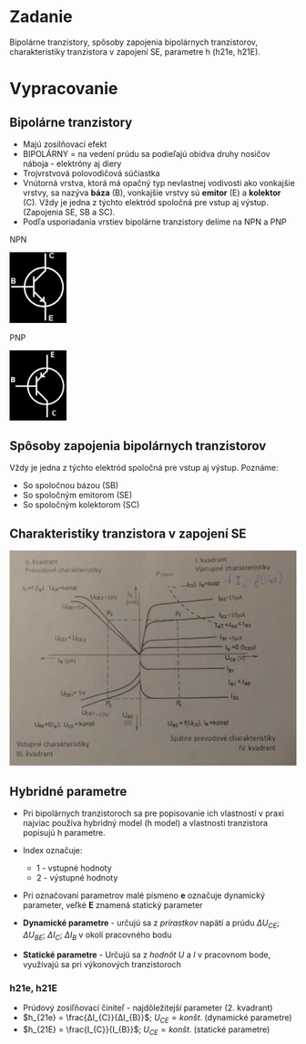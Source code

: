 # Zadanie

Bipolárne tranzistory, spôsoby zapojenia bipolárnych tranzistorov, charakteristiky tranzistora v zapojení SE, parametre h (h21e, h21E).

# Vypracovanie

## Bipolárne tranzistory

- Majú zosilňovací efekt
- BIPOLÁRNY = na vedení prúdu sa podieľajú obidva druhy nosičov náboja - elektróny aj diery
- Trojvrstvová polovodičová súčiastka
- Vnútorná vrstva, ktorá má opačný typ nevlastnej vodivosti ako vonkajšie vrstvy, sa nazýva **báza** (B), vonkajšie vrstvy sú **emitor** (E) a **kolektor** (C). Vždy je jedna z týchto elektród spoločná pre vstup aj výstup. (Zapojenia SE, SB a SC).
- Podľa usporiadania vrstiev bipolárne tranzistory delíme na NPN a PNP

NPN

<img src="npn.png" alt="npn" width="100"/>

PNP

<img src="pnp.png" alt="pnp" width="100"/>

## Spôsoby zapojenia bipolárnych tranzistorov
Vždy je jedna z týchto elektród spoločná pre vstup aj výstup. Poznáme:
- So spoločnou bázou (SB)
- So spoločným emitorom (SE)
- So spoločným kolektorom (SC)

## Charakteristiky tranzistora v zapojení SE

![va](va.jpg)

## Hybridné parametre

- Pri bipolárnych tranzistoroch sa pre popisovanie ich vlastností v praxi najviac používa hybridný model (h model) a vlastnosti tranzistora popisujú h parametre.
- Index označuje:
  - 1 - vstupné hodnoty
  - 2 - výstupné hodnoty
- Pri označovaní parametrov malé písmeno **e** označuje dynamický parameter, veľké **E** znamená statický parameter

- **Dynamické parametre** - určujú sa z *prírastkov* napätí a prúdu $ΔU_{CE}$; $ΔU_{BE}$; $ΔI_{C}$; $ΔI_{B}$ v okolí pracovného bodu
- **Statické parametre** - Určujú sa z *hodnôt* $U$ a $I$ v pracovnom bode, využívajú sa pri výkonových tranzistoroch

### h21e, h21E

- Prúdový zosiľňovací činiteľ - najdôležitejší parameter (2. kvadrant)
- $h_{21e} = \frac{ΔI_{C}}{ΔI_{B}}$; $U_{CE} = konšt.$ (dynamické parametre)
- $h_{21E} = \frac{I_{C}}{I_{B}}$; $U_{CE} = konšt.$ (statické parametre)